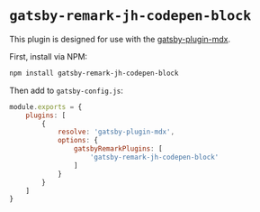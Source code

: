 # `gatsby-remark-jh-codepen-block`

This plugin is designed for use with the [gatsby-plugin-mdx](https://github.com/gatsbyjs/gatsby/tree/master/packages/gatsby-plugin-mdx).

First, install via NPM:

```sh
npm install gatsby-remark-jh-codepen-block
```

Then add to `gatsby-config.js`:

```js
module.exports = {
    plugins: [
        {
            resolve: 'gatsby-plugin-mdx',
            options: {
                gatsbyRemarkPlugins: [
                    'gatsby-remark-jh-codepen-block'
                ]
            }
        }
    ]
}
```
